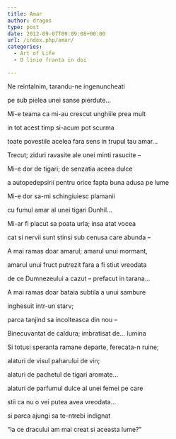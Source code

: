 ```yaml
---
title: Amar
author: dragos
type: post
date: 2012-09-07T09:09:08+00:00
url: /index.php/amar/
categories:
  - Art of Life
  - O linie franta in doi

---
```

Ne reintalnim, tarandu-ne ingenuncheati
  
pe sub pielea unei sanse pierdute&#8230;
  
Mi-e teama ca mi-au crescut unghiile prea mult
  
in tot acest timp si-acum pot scurma
  
toate povestile acelea fara sens in trupul tau amar&#8230;
  
Trecut; ziduri ravasite ale unei minti rasucite &#8211;

<!--more-->Mi-e dor de tigari; de senzatia aceea dulce


  
a autopedepsirii pentru orice fapta buna adusa pe lume
  
Mi-e dor sa-mi schingiuiesc plamanii
  
cu fumul amar al unei tigari Dunhil&#8230;<!--more-->


  
Mi-ar fi placut sa poata urla; insa atat vocea
  
cat si nervii sunt stinsi sub cenusa care abunda &#8211;

A mai ramas doar amarul; amarul unui mormant,
  
amarul unui fruct putrezit fara a fi stiut vreodata
  
de ce Dumnezeului a cazut &#8211; prefacut in tarana&#8230;
  
A mai ramas doar bataia subtila a unui sambure
  
inghesuit intr-un starv;
  
parca tanjind sa incolteasca din nou &#8211;
  
Binecuvantat de caldura; imbratisat de&#8230; lumina

Si totusi speranta ramane departe, ferecata-n ruine;
  
alaturi de visul paharului de vin;
  
alaturi de pachetul de tigari aromate&#8230;
  
alaturi de parfumul dulce al unei femei pe care
  
stii ca nu o vei putea avea vreodata&#8230;
  
si parca ajungi sa te-ntrebi indignat
  
&#8220;la ce dracului am mai creat si aceasta lume?&#8221;